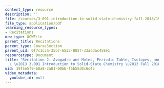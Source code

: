```yaml
---
content_type: resource
description: ''
file: /courses/3-091-introduction-to-solid-state-chemistry-fall-2018/19f6e5f9b8a82a8100bbf5b58d0c6c43_MIT3_091F18_REC2.pdf
file_type: application/pdf
learning_resource_types:
- Recitations
ocw_type: OCWFile
parent_title: Recitations
parent_type: CourseSection
parent_uid: 0f7c1c3a-35b7-6533-8887-33acdac458e1
resourcetype: Document
title: "Recitation 2: Avogadro and Moles, Periodic Table, Isotopes, and Combustion\
  \ \u2013 3.091 Introduction to Solid-State Chemistry \u2013 Fall 2018"
uid: 19f6e5f9-b8a8-2a81-00bb-f5b58d0c6c43
video_metadata:
  youtube_id: null
---
```

